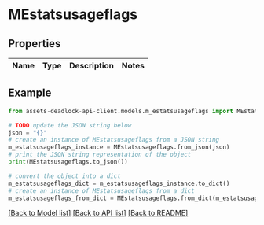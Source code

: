 # MEstatsusageflags


## Properties

Name | Type | Description | Notes
------------ | ------------- | ------------- | -------------

## Example

```python
from assets-deadlock-api-client.models.m_estatsusageflags import MEstatsusageflags

# TODO update the JSON string below
json = "{}"
# create an instance of MEstatsusageflags from a JSON string
m_estatsusageflags_instance = MEstatsusageflags.from_json(json)
# print the JSON string representation of the object
print(MEstatsusageflags.to_json())

# convert the object into a dict
m_estatsusageflags_dict = m_estatsusageflags_instance.to_dict()
# create an instance of MEstatsusageflags from a dict
m_estatsusageflags_from_dict = MEstatsusageflags.from_dict(m_estatsusageflags_dict)
```
[[Back to Model list]](../README.md#documentation-for-models) [[Back to API list]](../README.md#documentation-for-api-endpoints) [[Back to README]](../README.md)


